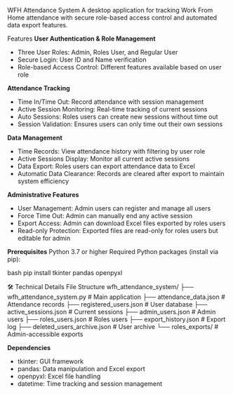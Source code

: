 WFH Attendance System
A desktop application for tracking Work From Home attendance with secure role-based access control and automated data export features.

Features
**User Authentication & Role Management**
- Three User Roles: Admin, Roles User, and Regular User
- Secure Login: User ID and Name verification
- Role-based Access Control: Different features available based on user role

**Attendance Tracking**
- Time In/Time Out: Record attendance with session management
- Active Session Monitoring: Real-time tracking of current sessions
- Auto Sessions: Roles users can create new sessions without time out
- Session Validation: Ensures users can only time out their own sessions

**Data Management**
- Time Records: View attendance history with filtering by user role
- Active Sessions Display: Monitor all current active sessions
- Data Export: Roles users can export attendance data to Excel
- Automatic Data Clearance: Records are cleared after export to maintain system efficiency

**Administrative Features**
- User Management: Admin users can register and manage all users
- Force Time Out: Admin can manually end any active session
- Export Access: Admin can download Excel files exported by roles users
- Read-only Protection: Exported files are read-only for roles users but editable for admin

**Prerequisites**
Python 3.7 or higher
Required Python packages (install via pip):

bash
pip install tkinter pandas openpyxl


🛠️ Technical Details
File Structure
wfh_attendance_system/
├── wfh_attendance_system.py  # Main application
├── attendance_data.json      # Attendance records
├── registered_users.json     # User database
├── active_sessions.json      # Current sessions
├── admin_users.json          # Admin users
├── roles_users.json          # Roles users
├── export_history.json       # Export log
├── deleted_users_archive.json # User archive
└── roles_exports/            # Admin-accessible exports

**Dependencies**
- tkinter: GUI framework
- pandas: Data manipulation and Excel export
- openpyxl: Excel file handling
- datetime: Time tracking and session management
